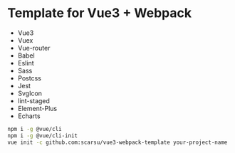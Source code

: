 # Template for Vue3 + Webpack

- Vue3
- Vuex
- Vue-router
- Babel
- Eslint
- Sass
- Postcss
- Jest
- SvgIcon
- lint-staged
- Element-Plus
- Echarts

```bash
npm i -g @vue/cli
npm i -g @vue/cli-init
vue init -c github.com:scarsu/vue3-webpack-template your-project-name
```
